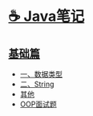 # [☕️ Java笔记](/README)

## [基础篇](/basic/)

* [一、数据类型](/basic/数据类型)
* [二、String](/basic/String)
* [其他](/basic/基础篇)
* [OOP面试题](/)